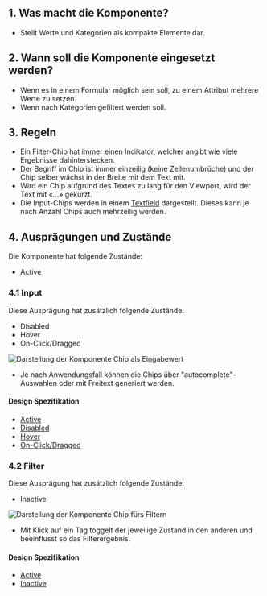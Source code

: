 ## 1. Was macht die Komponente?
* Stellt Werte und Kategorien als kompakte Elemente dar.


## 2. Wann soll die Komponente eingesetzt werden?
* Wenn es in einem Formular möglich sein soll, zu einem Attribut mehrere Werte zu setzen.
* Wenn nach Kategorien gefiltert werden soll.


## 3. Regeln
* Ein Filter-Chip hat immer einen Indikator, welcher angibt wie viele Ergebnisse dahinterstecken.
* Der Begriff im Chip ist immer einzeilig (keine Zeilenumbrüche) und der Chip selber wächst in der Breite mit dem Text mit.
* Wird ein Chip aufgrund des Textes zu lang für den Viewport, wird der Text mit «...» gekürzt.
* Die Input-Chips werden in einem [Textfield](https://digital.sbb.ch/webapps/components/textfiled) dargestellt. Dieses kann je nach Anzahl Chips auch mehrzeilig werden.


## 4. Ausprägungen und Zustände
Die Komponente hat folgende Zustände:
* Active

### 4.1 Input
Diese Ausprägung hat zusätzlich folgende Zustände:
* Disabled
* Hover
* On-Click/Dragged

![Darstellung der Komponente Chip als Eingabewert](https://raw.githubusercontent.com/sbb-design-systems/sbb-design-system/master/webapp/components/chip/images/chip_input.png 'class: image')

* Je nach Anwendungsfall können die Chips über "autocomplete"-Auswahlen oder mit Freitext generiert werden.

#### Design Spezifikation
* [Active](https://sbb.invisionapp.com/d/main#/console/17140415/355318411/inspect)
* [Disabled](https://sbb.invisionapp.com/d/main#/console/17140415/355318412/inspect)
* [Hover](https://sbb.invisionapp.com/d/main#/console/17140415/355318413/inspect)
* [On-Click/Dragged](https://sbb.invisionapp.com/d/main#/console/17140415/355318414/inspect)

### 4.2 Filter
Diese Ausprägung hat zusätzlich folgende Zustände:
* Inactive

![Darstellung der Komponente Chip fürs Filtern](https://raw.githubusercontent.com/sbb-design-systems/sbb-design-system/master/webapp/components/chip/images/chip_filter.png 'class: image')

* Mit Klick auf ein Tag toggelt der jeweilige Zustand in den anderen und beeinflusst so das Filterergebnis.

#### Design Spezifikation
* [Active](https://sbb.invisionapp.com/d/main#/console/17140415/355318415/inspect)
* [Inactive](https://sbb.invisionapp.com/d/main#/console/17140415/355318416/inspect)
